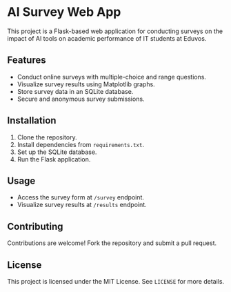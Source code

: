 ﻿# AI Survey Web App

This project is a Flask-based web application for conducting surveys on the impact of AI tools on academic performance of IT students at Eduvos.

## Features

- Conduct online surveys with multiple-choice and range questions.
- Visualize survey results using Matplotlib graphs.
- Store survey data in an SQLite database.
- Secure and anonymous survey submissions.

## Installation

1. Clone the repository.
2. Install dependencies from `requirements.txt`.
3. Set up the SQLite database.
4. Run the Flask application.

## Usage

- Access the survey form at `/survey` endpoint.
- Visualize survey results at `/results` endpoint.

## Contributing

Contributions are welcome! Fork the repository and submit a pull request.

## License

This project is licensed under the MIT License. See `LICENSE` for more details.
